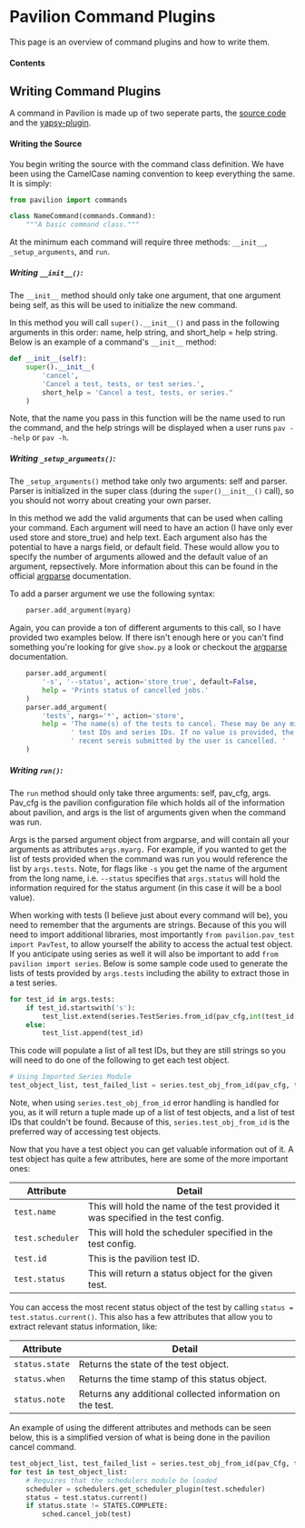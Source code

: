 # Pavilion Command Plugins

This page is an overview of command plugins and how to write them.

#### Contents


## Writing Command Plugins

A command in Pavilion is made up of two seperate parts, the [source code](#writing-the-source) and the [yapsy-plugin](#writing-the-yapsy-plugin).

#### Writing the Source

You begin writing the source with the command class definition. We have been using the CamelCase naming convention to keep everything the same. It is simply:
```python
from pavilion import commands

class NameCommand(commands.Command):
    """A basic command class."""

```

At the minimum each command will require three methods: `__init__`, `_setup_arguments`, and `run`. 

##### Writing `__init__()`:
The `__init__` method should only take one argument, that one argument being self, as this will be used to initialize the new command. 

In this method you will call `super().__init__()` and pass in the following arguments in this order: name, help string, and short_help = help string.  Below is an example of a command's `__init__` method:
```python
def __init__(self):
	super().__init__(
		'cancel',
		'Cancel a test, tests, or test series.',
		short_help = 'Cancel a test, tests, or series."
	)
```

Note, that the name you pass in this function will be the name used to run the command, and the help strings will be displayed when a user runs `pav --help` or `pav -h`.

##### Writing `_setup_arguments()`:

The `_setup_arguments()` method take only two arguments: self and parser. Parser is initialized in the super class (during the `super()__init__()` call), so you should not worry about creating your own parser.

In this method we add the valid arguments that can be used when calling your command. Each argument will need to have an action (I have only ever used store and store_true) and help text. Each argument also has the potential to have a nargs field, or default field. These would allow you to specify the number of arguments allowed and the default value of an argument, repsectively. More information about this can be found in the official [argparse](https://docs.python.org/3.5/library/argparse.html) documentation.

To add a parser argument we use the following syntax:
```python
    parser.add_argument(myarg)
```

Again, you can provide a ton of different arguments to this call, so I have provided two examples below. If there isn't enough here or you can't find something you're looking for give `show.py` a look or checkout the [argparse](https://docs.python.org/3.5/library/argparse.html) documentation. 
```python
    parser.add_argument(
        '-s', '--status', action='store_true', default=False,
        help = 'Prints status of cancelled jobs.'
    )
    parser.add_argument(
        'tests', nargs='*', action='store',
        help = 'The name(s) of the tests to cancel. These may be any mix of '
               ' test IDs and series IDs. If no value is provided, the most '
               ' recent sereis submitted by the user is cancelled. '
    )
```

##### Writing `run()`:

The `run` method should only take three arguments: self, pav_cfg, args. Pav_cfg is the pavilion configuration file which holds all of the information about pavilion, and args is the list of arguments given when the command was run.

Args is the parsed argument object from argparse, and will contain all your arguments as attributes `args.myarg.` For example, if you wanted to get the list of tests provided when the command was run you would reference the list by `args.tests`. Note, for flags like `-s` you get the name of the argument from the long name, i.e. `--status` specifies that `args.status` will hold the information required for the status argument (in this case it will be a bool value).

When working with tests (I believe just about every command will be), you need to remember that the arguments are strings. Because of this you will need to import additional libraries, most importantly `from pavilion.pav_test import PavTest`, to allow yourself the ability to access the actual test object. If you anticipate using series as well it will also be important to add `from pavilion import series`. Below is some sample code used to generate the lists of tests provided by `args.tests` including the ability to extract those in a test series.
```python
for test_id in args.tests:
    if test_id.startswith('s'):
        test_list.extend(series.TestSeries.from_id(pav_cfg,int(test_id[1:])).tests)
    else:
        test_list.append(test_id)
```
This code will populate a list of all test IDs, but they are still strings so you will need to do one of the following to get each test object.
```python
# Using Imported Series Module
test_object_list, test_failed_list = series.test_obj_from_id(pav_cfg, test_list)
```
Note, when using `series.test_obj_from_id` error handling is handled for you, as it will return a tuple made up of a list of test objects, and a list of test IDs that couldn't be found. Because of this, `series.test_obj_from_id` is the preferred way of accessing test objects.

Now that you have a test object you can get valuable information out of it. A test object has quite a few attributes, here are some of the more important ones:

| Attribute | Detail |
| ------ | ------ |
| `test.name` | This will hold the name of the test provided it was specified in the test config. |
| `test.scheduler` | This will hold the scheduler specified in the test config. | 
| `test.id` | This is the pavilion test ID. |
| `test.status` | This will return a status object for the given test. |

You can access the most recent status object of the test by calling `status = test.status.current()`. This also has a few attributes that allow you to extract relevant status information, like:

| Attribute | Detail |
| ------ | ------ |
| `status.state` | Returns the state of the test object. |
| `status.when` | Returns the time stamp of this status object. | 
| `status.note` | Returns any additional collected information on the test. |

An example of using the different attributes and methods can be seen below, this is a simplified version of what is being done in the pavilion cancel command. 
```python
test_object_list, test_failed_list = series.test_obj_from_id(pav_Cfg, test_list)
for test in test_object_list:
    # Requires that the schedulers module be loaded
    scheduler = schedulers.get_scheduler_plugin(test.scheduler)
    status = test.status.current()
    if status.state != STATES.COMPLETE:
        sched.cancel_job(test)
```
